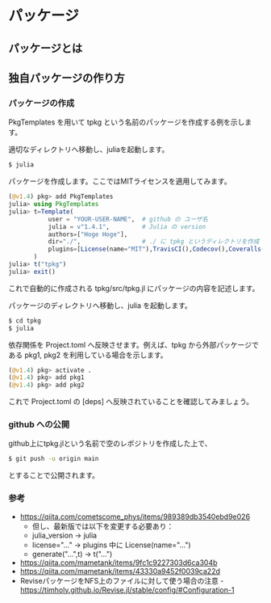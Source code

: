 # パッケージ

## パッケージとは


## 独自パッケージの作り方

### パッケージの作成
PkgTemplates を用いて tpkg という名前のパッケージを作成する例を示します。

適切なディレクトリへ移動し、juliaを起動します。

```bash
$ julia
```

パッケージを作成します。ここではMITライセンスを適用してみます。

```Julia
(@v1.4) pkg> add PkgTemplates
julia> using PkgTemplates
julia> t=Template(
           user = "YOUR-USER-NAME",  # github の ユーザ名
           julia = v"1.4.1",         # Julia の version
           authors=["Hoge Hoge"],
           dir="./",                 # ./ に tpkg というディレクトリを作成
           plugins=[License(name="MIT"),TravisCI(),Codecov(),Coveralls()]
       )
julia> t("tpkg")
julia> exit()
```

これで自動的に作成される tpkg/src/tpkg.jl にパッケージの内容を記述します。

パッケージのディレクトリへ移動し、julia を起動します。

```bash
$ cd tpkg
$ julia
```

依存関係を Project.toml へ反映させます。例えば、tpkg から外部パッケージである pkg1, pkg2 を利用している場合を示します。

```Julia
(@v1.4) pkg> activate .
(@v1.4) pkg> add pkg1
(@v1.4) pkg> add pkg2
```

これで Project.toml の [deps] へ反映されていることを確認してみましょう。

### github への公開
github上にtpkg.jlという名前で空のレポジトリを作成した上で、

```bash
$ git push -u origin main
```

とすることで公開されます。


<!--

### githubへ公開したパッケージのadd
```Julia
 pkg> add https://github.com/hoge/Hoge.jl
 pkg> add https://github.com/hoge/Hoge.jl#v0.1.0    # ←tagを指定する場合
```
又は
```Julia
 Pkg.add(PackageSpec(url="https://github.com/hoge/Hoge.jl"))
 Pkg.add(PackageSpec(url="https://github.com/hoge/Hoge.jl",rev="v0.1.0"))
```

### パッケージのバージョンを上げる
- uuid生成
```Julia
 pkg> add UUIDs
 julia> using UUIDs
 julia> uuid4()
```
- Project.tomlを編集
  - uuid, version を修正
- コミット
  - git push
  - git tag v0.1.2
  - git push origin v0.1.2
- パッケージをrm & add
```Julia
pkg> rm Hoge
 pkg> add https://github.com/hoge/Hoge.jl#v0.1.2
```
-->


### 参考
- https://qiita.com/cometscome_phys/items/989389db3540ebd9e026
  - 但し、最新版では以下を変更する必要あり：
  - julia_version → julia
  - license="..." → plugins 中に License(name="...")
  - generate("...",t) → t("...")
- https://qiita.com/mametank/items/9fc1c9227303d6ca304b
- https://qiita.com/mametank/items/43330a9452f0039ca22d
- ReviseパッケージをNFS上のファイルに対して使う場合の注意
  -https://timholy.github.io/Revise.jl/stable/config/#Configuration-1

